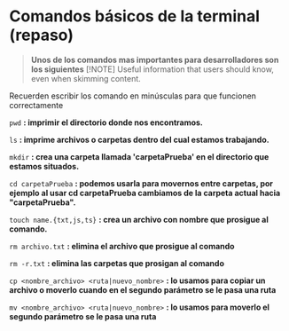 # Comandos básicos de la terminal (repaso)

> __Unos de los comandos mas importantes para desarrolladores son los siguientes__
> [!NOTE]
> Useful information that users should know, even when skimming content.

Recuerden escribir los comando en minúsculas para que funcionen correctamente

`pwd` __: imprimir el directorio donde nos encontramos.__

`ls` __: imprime archivos o carpetas dentro del cual estamos trabajando.__

`mkdir` __: crea una carpeta llamada 'carpetaPrueba' en el directorio que estamos situados.__

`cd carpetaPrueba` __: podemos usarla para movernos entre carpetas, por ejemplo al usar cd carpetaPrueba cambiamos de la carpeta actual hacia "carpetaPrueba".__

`touch name.{txt,js,ts}`  __: crea un archivo con nombre que prosigue al comando.__

`rm archivo.txt` __: elimina el archivo que prosigue al comando__

`rm -r.txt` __: elimina las carpetas que prosigan al comando__

`cp <nombre_archivo> <ruta|nuevo_nombre>` __: lo usamos para copiar un archivo o moverlo cuando en el segundo parámetro se le pasa una ruta__

`mv <nombre_archivo> <ruta|nuevo_nombre>` __: lo usamos para  moverlo el segundo parámetro se le pasa una ruta__
